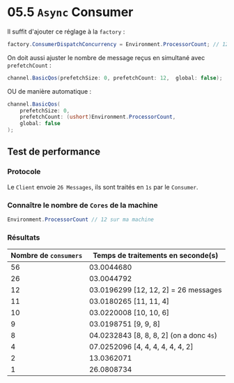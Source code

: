 # 05.5 `Async` Consumer

Il suffit d'ajouter ce réglage à la `factory` :

```cs 
factory.ConsumerDispatchConcurrency = Environment.ProcessorCount; // 12 
```

On doit aussi ajuster le nombre de message reçus en simultané avec `prefetchCount` :

```cs
channel.BasicQos(prefetchSize: 0, prefetchCount: 12,  global: false);
```

OU de manière automatique :

```cs
channel.BasicQos(
    prefetchSize: 0, 
    prefetchCount: (ushort)Environment.ProcessorCount,  
    global: false
);
```



## Test de performance

### Protocole

Le `Client` envoie `26 Messages`, ils sont traités en `1s` par le `Consumer`.



### Connaître le nombre de `Cores` de la machine

```cs
Environment.ProcessorCount // 12 sur ma machine
```



### Résultats

| Nombre de `consumers` | Temps de traitements en seconde(s)        |
| --------------------- | ----------------------------------------- |
| 56                    | 03.0044680                                |
| 26                    | 03.0044792                                |
| 12                    | 03.0196299  [12, 12, 2] = 26 messages     |
| 11                    | 03.0180265  [11, 11, 4]                   |
| 10                    | 03.0220008  [10, 10, 6]                   |
| 9                     | 03.0198751  [9, 9, 8]                     |
| 8                     | 04.0232843  [8, 8, 8, 2] (on a donc `4s`) |
| 4                     | 07.0252096  [4, 4, 4, 4, 4, 4, 2]         |
| 2                     | 13.0362071                                |
| 1                     | 26.0808734                                |

